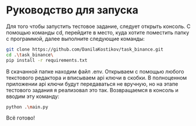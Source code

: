 # Руководство для запуска
Для того чтобы запустить тестовое задание, следует открыть консоль.
С помощью команды cd, перейдите в место, куда хотите поместить папку с программой, далее выполните следующие команды:
```sh
git clone https://github.com/DanilaKostikov/task_binance.git
cd .\task_binance\
pip install -r requirements.txt
```
В скачанной папке находим файл .env. Открываем с помощью любого текстового редактора и вписываем api ключи в скобки.
В полноценном приложении api ключи будут передаваться не вручную, но на этапе тестового задания я реализовал это так.
Возвращаемся в консоль и вводим эту команду:
```sh
python .\main.py
```
Всё готово!
